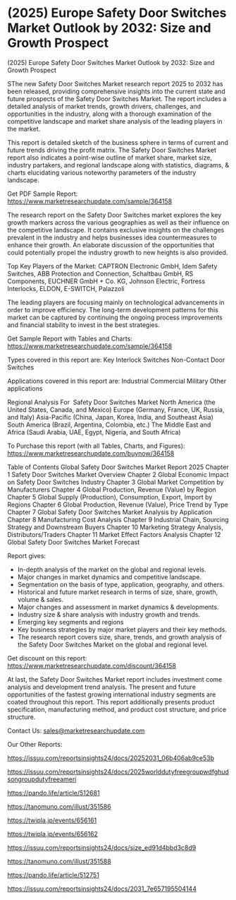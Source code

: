 # (2025) Europe Safety Door Switches Market Outlook by 2032: Size and Growth Prospect

(2025) Europe Safety Door Switches Market Outlook by 2032: Size and Growth Prospect

SThe new Safety Door Switches Market research report 2025 to 2032 has been released, providing comprehensive insights into the current state and future prospects of the Safety Door Switches Market. The report includes a detailed analysis of market trends, growth drivers, challenges, and opportunities in the industry, along with a thorough examination of the competitive landscape and market share analysis of the leading players in the market.

This report is detailed sketch of the business sphere in terms of current and future trends driving the profit matrix. The Safety Door Switches Market report also indicates a point-wise outline of market share, market size, industry partakers, and regional landscape along with statistics, diagrams, & charts elucidating various noteworthy parameters of the industry landscape.

Get PDF Sample Report: https://www.marketresearchupdate.com/sample/364158

The research report on the Safety Door Switches market explores the key growth markers across the various geographies as well as their influence on the competitive landscape. It contains exclusive insights on the challenges prevalent in the industry and helps businesses idea countermeasures to enhance their growth. An elaborate discussion of the opportunities that could potentially propel the industry growth to new heights is also provided.

Top Key Players of the Market:
CAPTRON Electronic GmbH, Idem Safety Switches, ABB Protection and Connection, Schaltbau GmbH, RS Components, EUCHNER GmbH + Co. KG, Johnson Electric, Fortress Interlocks, ELDON, E-SWITCH, Palazzoli


The leading players are focusing mainly on technological advancements in order to improve efficiency. The long-term development patterns for this market can be captured by continuing the ongoing process improvements and financial stability to invest in the best strategies.

Get Sample Report with Tables and Charts: https://www.marketresearchupdate.com/sample/364158

Types covered in this report are:
Key Interlock Switches
Non-Contact Door Switches


Applications covered in this report are:
Industrial
Commercial
Military
Other applications


Regional Analysis For  Safety Door Switches Market
North America (the United States, Canada, and Mexico)
Europe (Germany, France, UK, Russia, and Italy)
Asia-Pacific (China, Japan, Korea, India, and Southeast Asia)
South America (Brazil, Argentina, Colombia, etc.)
The Middle East and Africa (Saudi Arabia, UAE, Egypt, Nigeria, and South Africa)

To Purchase this report (with all Tables, Charts, and Figures): https://www.marketresearchupdate.com/buynow/364158

Table of Contents
Global Safety Door Switches Market Report 2025
Chapter 1 Safety Door Switches Market Overview
Chapter 2 Global Economic Impact on Safety Door Switches Industry
Chapter 3 Global Market Competition by Manufacturers
Chapter 4 Global Production, Revenue (Value) by Region
Chapter 5 Global Supply (Production), Consumption, Export, Import by Regions
Chapter 6 Global Production, Revenue (Value), Price Trend by Type
Chapter 7 Global Safety Door Switches Market Analysis by Application
Chapter 8 Manufacturing Cost Analysis
Chapter 9 Industrial Chain, Sourcing Strategy and Downstream Buyers
Chapter 10 Marketing Strategy Analysis, Distributors/Traders
Chapter 11 Market Effect Factors Analysis
Chapter 12 Global Safety Door Switches Market Forecast

Report gives:

- In-depth analysis of the market on the global and regional levels.
- Major changes in market dynamics and competitive landscape.
- Segmentation on the basis of type, application, geography, and others.
- Historical and future market research in terms of size, share, growth, volume & sales.
- Major changes and assessment in market dynamics & developments.
- Industry size & share analysis with industry growth and trends.
- Emerging key segments and regions
- Key business strategies by major market players and their key methods.
- The research report covers size, share, trends, and growth analysis of the Safety Door Switches Market on the global and regional level.

Get discount on this report: https://www.marketresearchupdate.com/discount/364158

At last, the Safety Door Switches Market report includes investment come analysis and development trend analysis. The present and future opportunities of the fastest growing international industry segments are coated throughout this report. This report additionally presents product specification, manufacturing method, and product cost structure, and price structure.

Contact Us:
sales@marketresearchupdate.com

Our Other Reports:

https://issuu.com/reportsinsights24/docs/20252031_06b406ab9ce53b

https://issuu.com/reportsinsights24/docs/2025worlddutyfreegroupwdfghudsongroupdutyfreeameri

https://pando.life/article/512681

https://tanomuno.com/illust/351586

https://twipla.jp/events/656161

https://twipla.jp/events/656162

https://issuu.com/reportsinsights24/docs/size_ed91d4bbd3c8d9

https://tanomuno.com/illust/351588

https://pando.life/article/512751

https://issuu.com/reportsinsights24/docs/2031_7e657195504144
